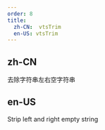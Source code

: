 ```yaml
---
order: 8
title:
  zh-CN:  vtsTrim
  en-US: vtsTrim
---
```


## zh-CN

去除字符串左右空字符串

## en-US

Strip left and right empty string